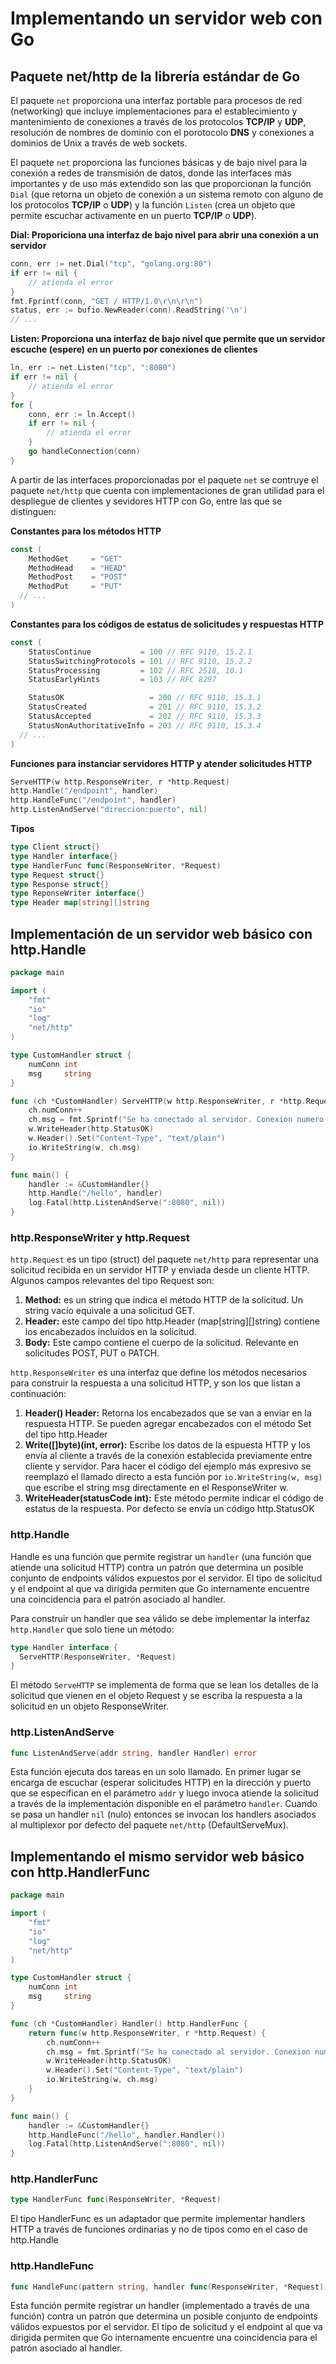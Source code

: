 # Implementando un servidor web con Go

## Paquete net/http de la librería estándar de Go

El paquete <code>net</code> proporciona una interfaz portable para procesos de red (networking) que incluye implementaciones para el establecimiento y mantenimiento de conexiones a través de los protocolos <b>TCP/IP</b> y <b>UDP</b>, resolución de nombres de dominio con el porotocolo <b>DNS</b> y conexiones a dominios de Unix a través de web sockets.

El paquete <code>net</code> proporciona las funciones básicas y de bajo nivel para la conexión a redes de transmisión de datos, donde las interfaces más importantes y de uso más extendido son las que proporcionan la función <code>Dial</code> (que retorna un objeto de conexión a un sistema remoto con alguno de los protocolos <b>TCP/IP</b> o <b>UDP</b>) y la función <code>Listen</code> (crea un objeto que permite escuchar activamente en un puerto <b>TCP/IP</b> o <b>UDP</b>).

<b>Dial: Proporiciona una interfaz de bajo nivel para abrir una conexión a un servidor</b>

```go
conn, err := net.Dial("tcp", "golang.org:80")
if err != nil {
	// atienda el error
}
fmt.Fprintf(conn, "GET / HTTP/1.0\r\n\r\n")
status, err := bufio.NewReader(conn).ReadString('\n')
// ...
```

<b>Listen: Proporciona una interfaz de bajo nivel que permite que un servidor escuche (espere) en un puerto por conexiones de clientes</b>

```go
ln, err := net.Listen("tcp", ":8080")
if err != nil {
	// atienda el error
}
for {
	conn, err := ln.Accept()
	if err != nil {
		// atienda el error
	}
	go handleConnection(conn)
}
```

A partir de las interfaces proporcionadas por el paquete <code>net</code> se contruye el paquete <code>net/http</code> que cuenta con implementaciones de gran utilidad para el despliegue de clientes y sevidores HTTP con Go, entre las que se distinguen:

<b>Constantes para los métodos HTTP</b>

```go
const (
	MethodGet     = "GET"
	MethodHead    = "HEAD"
	MethodPost    = "POST"
	MethodPut     = "PUT"
  // ...
)
```
<b>Constantes para los códigos de estatus de solicitudes y respuestas HTTP</b>

```go
const (
	StatusContinue           = 100 // RFC 9110, 15.2.1
	StatusSwitchingProtocols = 101 // RFC 9110, 15.2.2
	StatusProcessing         = 102 // RFC 2518, 10.1
	StatusEarlyHints         = 103 // RFC 8297

	StatusOK                   = 200 // RFC 9110, 15.3.1
	StatusCreated              = 201 // RFC 9110, 15.3.2
	StatusAccepted             = 202 // RFC 9110, 15.3.3
	StatusNonAuthoritativeInfo = 203 // RFC 9110, 15.3.4
  // ...
)
```

<b>Funciones para instanciar servidores HTTP y atender solicitudes HTTP</b>

```go
ServeHTTP(w http.ResponseWriter, r *http.Request)
http.Handle("/endpoint", handler)
http.HandleFunc("/endpoint", handler)
http.ListenAndServe("direccion:puerto", nil)
```

<b>Tipos</b>

```go
type Client struct{}
type Handler interface{}
type HandlerFunc func(ResponseWriter, *Request)
type Request struct{}
type Response struct{}
type ReponseWriter interface{}
type Header map[string][]string
```

## Implementación de un servidor web básico con http.Handle

```go
package main

import (
	"fmt"
	"io"
	"log"
	"net/http"
)

type CustomHandler struct {
	numConn int
	msg     string
}

func (ch *CustomHandler) ServeHTTP(w http.ResponseWriter, r *http.Request) {
	ch.numConn++
	ch.msg = fmt.Sprintf("Se ha conectado al servidor. Conexion numero: %d\n", ch.numConn)
	w.WriteHeader(http.StatusOK)
	w.Header().Set("Content-Type", "text/plain")
	io.WriteString(w, ch.msg)
}

func main() {
	handler := &CustomHandler{}
	http.Handle("/hello", handler)
	log.Fatal(http.ListenAndServe(":8080", nil))
}

```

### http.ResponseWriter y http.Request

<code>http.Request</code> es un tipo (struct) del paquete <code>net/http</code> para representar una solicitud recibida en un servidor HTTP y enviada desde un cliente HTTP. Algunos campos relevantes del tipo Request son: 

<ol>
  <li><b>Method:</b> es un string que indica el método HTTP de la solicitud. Un string vacío equivale a una solicitud GET.</li>
  <li><b>Header:</b> este campo del tipo http.Header (map[string][]string) contiene los encabezados incluídos en la solicitud.</li>
  <li><b>Body:</b> Este campo contiene el cuerpo de la solicitud. Relevante en solicitudes POST, PUT o PATCH.</li>
</ol>

<code>http.ResponseWriter</code> es una interfaz que define los métodos necesarios para construir la respuesta a una solicitud HTTP, y son los que listan a continuación:

<ol>
  <li><b>Header() Header:</b> Retorna los encabezados que se van a enviar en la respuesta HTTP. Se pueden agregar encabezados con el método Set del tipo http.Header</li>
  <li><b>Write([]byte)(int, error):</b> Escribe los datos de la espuesta HTTP y los envía al cliente a través de la conexión establecida previamente entre cliente y servidor. Para hacer el código del ejemplo más expresivo se reemplazó el llamado directo a esta función por <code>io.WriteString(w, msg)</code> que escribe el string msg directamente en el ResponseWriter w.</li>
  <li><b>WriteHeader(statusCode int):</b> Este método permite indicar el código de estatus de la respuesta. Por defecto se envía un código http.StatusOK</li>
</ol>

### http.Handle

Handle es una función que permite registrar un <code>handler</code> (una función que atiende una solicitud HTTP) contra un patrón que determina un posible conjunto de endpoints válidos expuestos por el servidor. El tipo de solicitud y el endpoint al que va dirigida permiten que Go internamente encuentre una coincidencia para el patrón asociado al handler.

Para construir un handler que sea válido se debe implementar la interfaz <code>http.Handler</code> que solo tiene un método:

```go
type Handler interface {
  ServeHTTP(ResponseWriter, *Request)
}
```

El método <code>ServeHTTP</code> se implementa de forma que se lean los detalles de la solicitud que vienen en el objeto Request y se escriba la respuesta a la solicitud en un objeto ResponseWriter.

### http.ListenAndServe

```go
func ListenAndServe(addr string, handler Handler) error
```

Esta función ejecuta dos tareas en un solo llamado. En primer lugar se encarga de escuchar (esperar solicitudes HTTP) en la dirección y puerto que se especifican en el parámetro <code>addr</code> y luego invoca atiende la solicitud a través de la implementación disponible en el parámetro <code>handler</code>. Cuando se pasa un handler <code>nil</code> (nulo) entonces se invocan los handlers asociados al multiplexor por defecto del paquete <code>net/http</code> (DefaultServeMux).

## Implementando el mismo servidor web básico con http.HandlerFunc

```go
package main

import (
	"fmt"
	"io"
	"log"
	"net/http"
)

type CustomHandler struct {
	numConn int
	msg     string
}

func (ch *CustomHandler) Handler() http.HandlerFunc {
	return func(w http.ResponseWriter, r *http.Request) {
		ch.numConn++
		ch.msg = fmt.Sprintf("Se ha conectado al servidor. Conexion numero: %d\n", ch.numConn)
		w.WriteHeader(http.StatusOK)
		w.Header().Set("Content-Type", "text/plain")
		io.WriteString(w, ch.msg)
	}
}

func main() {
	handler := &CustomHandler{}
	http.HandleFunc("/hello", handler.Handler())
	log.Fatal(http.ListenAndServe(":8080", nil))
}
```
### http.HandlerFunc

```go
type HandlerFunc func(ResponseWriter, *Request)
```
El tipo HandlerFunc es un adaptador que permite implementar handlers HTTP a través de funciones ordinarias y no de tipos como en el caso de http.Handle

### http.HandleFunc

```go
func HandleFunc(pattern string, handler func(ResponseWriter, *Request))
```

Esta función permite registrar un handler (implementado a través de una función) contra un patrón que determina un posible conjunto de endpoints válidos expuestos por el servidor. El tipo de solicitud y el endpoint al que va dirigida permiten que Go internamente encuentre una coincidencia para el patrón asociado al handler.










